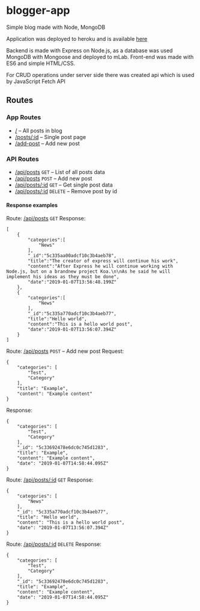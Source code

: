 # blogger-app
Simple blog made with Node, MongoDB

Application was deployed to heroku and is available [here](https://limitless-reef-49721.herokuapp.com)

Backend is made with Express on Node.js, as a database was used MongoDB with Mongoose and deployed to mLab.
Front-end was made with ES6 and simple HTML/CSS.

For CRUD operations under server side there was created api which is used by JavaScript Fetch API

## Routes

### App Routes

* [/](https://limitless-reef-49721.herokuapp.com) – All posts in blog
* [/posts/:id](https://limitless-reef-49721.herokuapp.com/posts/5c335a770adcf10c3b4aeb77) – Single post page
* [/add-post](https://limitless-reef-49721.herokuapp.com/add-post) – Add new post

### API Routes

* [/api/posts](https://limitless-reef-49721.herokuapp.com/api/posts) `GET` – List of all posts data
* [/api/posts](https://limitless-reef-49721.herokuapp.com/api/posts) `POST` – Add new post
* [/api/posts/:id](https://limitless-reef-49721.herokuapp.com/posts/5c335a770adcf10c3b4aeb77) `GET` – Get single post data
* [/api/posts/:id](https://limitless-reef-49721.herokuapp.com/posts/5c335a770adcf10c3b4aeb77) `DELETE` – Remove post by id

#### Response examples

Route: [/api/posts](https://limitless-reef-49721.herokuapp.com/api/posts) `GET`
Response: 
```
[
    {
        "categories":[
            "News"
        ],
        "_id":"5c335aa00adcf10c3b4aeb78",
        "title":"The creator of express will continue his work",
        "content":"After Express he will continue working with Node.js, but on a brandnew project Koa.\n\nAs he said he will implement his ideas as they must be done",
        "date":"2019-01-07T13:56:48.199Z"
    },
    {
        "categories":[
            "News"
        ],
        "_id":"5c335a770adcf10c3b4aeb77",
        "title":"Hello world",
        "content":"This is a hello world post",
        "date":"2019-01-07T13:56:07.394Z"
    }
]
```

Route: [/api/posts](https://limitless-reef-49721.herokuapp.com/api/posts) `POST` – Add new post
Request: 
```
{
    "categories": [
        "Test",
        "Category"
    ],
    "title": "Example",
    "content": "Example content"
}
```
Response: 
```
{
    "categories": [
        "Test",
        "Category"
    ],
    "_id": "5c33692478e6dc0c745d1283",
    "title": "Example",
    "content": "Example content",
    "date": "2019-01-07T14:58:44.095Z"
}
```

Route: [/api/posts/:id](https://limitless-reef-49721.herokuapp.com/posts/5c335a770adcf10c3b4aeb77) `GET` 
Response:
```
{
    "categories": [
        "News"
    ],
    "_id": "5c335a770adcf10c3b4aeb77",
    "title": "Hello world",
    "content": "This is a hello world post",
    "date": "2019-01-07T13:56:07.394Z"
}
```

Route: [/api/posts/:id](https://limitless-reef-49721.herokuapp.com/posts/5c335a770adcf10c3b4aeb77) `DELETE` 
Response:
```
{
    "categories": [
        "Test",
        "Category"
    ],
    "_id": "5c33692478e6dc0c745d1283",
    "title": "Example",
    "content": "Example content",
    "date": "2019-01-07T14:58:44.095Z"
}
```
